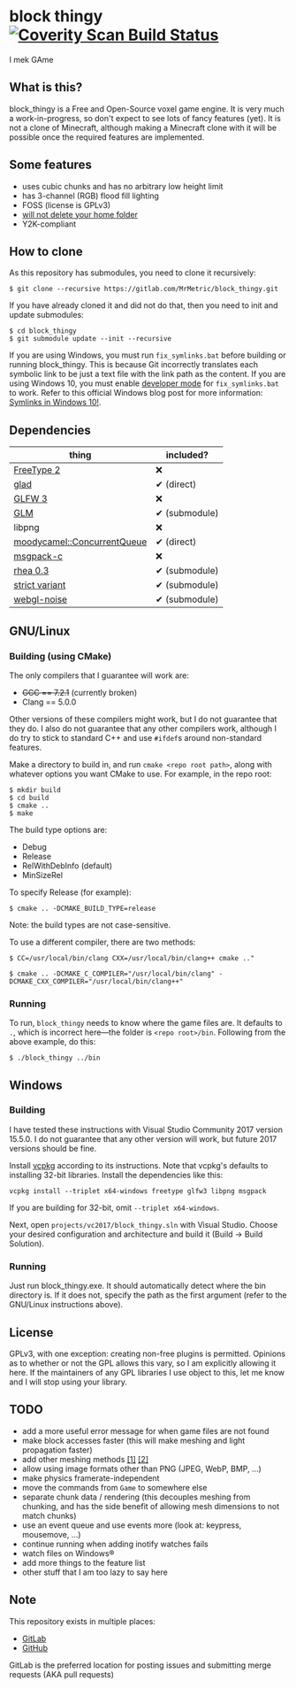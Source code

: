 # block thingy [![Coverity Scan Build Status](https://scan.coverity.com/projects/7790/badge.svg)](https://scan.coverity.com/projects/mrmetric-block_thingy)
I mek GAme

## What is this?

block_thingy is a Free and Open-Source voxel game engine. It is very much a work-in-progress, so don't expect to see lots of fancy features (yet). It is not a clone of Minecraft, although making a Minecraft clone with it will be possible once the required features are implemented.

## Some features
 * uses cubic chunks and has no arbitrary low height limit
 * has 3-channel (RGB) flood fill lighting
 * FOSS (license is GPLv3)
 * [will not delete your home folder](https://github.com/valvesoftware/steam-for-linux/issues/3671)
 * Y2K-compliant

## How to clone
As this repository has submodules, you need to clone it recursively:

```shell
$ git clone --recursive https://gitlab.com/MrMetric/block_thingy.git
```

If you have already cloned it and did not do that, then you need to init and update submodules:

```shell
$ cd block_thingy
$ git submodule update --init --recursive
```

If you are using Windows, you must run `fix_symlinks.bat` before building or running block_thingy. This is because Git incorrectly translates each symbolic link to be just a text file with the link path as the content. If you are using Windows 10, you must enable [developer mode](https://docs.microsoft.com/en-us/windows/uwp/get-started/enable-your-device-for-development) for `fix_symlinks.bat` to work. Refer to this official Windows blog post for more information: [Symlinks in Windows 10!](https://blogs.windows.com/buildingapps/2016/12/02/symlinks-windows-10/).

## Dependencies
thing | included?
----- | ---------
[FreeType 2](https://www.freetype.org/) | ❌
[glad](https://github.com/Dav1dde/glad) | ✔ (direct)
[GLFW 3](https://github.com/glfw/glfw) | ❌
[GLM](https://github.com/g-truc/glm) | ✔ (submodule)
libpng | ❌
[moodycamel::ConcurrentQueue](https://github.com/cameron314/concurrentqueue) | ✔ (direct)
[msgpack-c](https://github.com/msgpack/msgpack-c/) | ❌
[rhea 0.3](https://github.com/Nocte-/rhea/tree/0.3) | ✔ (submodule)
[strict variant](https://github.com/cbeck88/strict-variant) | ✔ (submodule)
[webgl-noise](https://github.com/stegu/webgl-noise) | ✔ (submodule)

## GNU/Linux

### Building (using CMake)

The only compilers that I guarantee will work are:

 * ~~GCC == 7.2.1~~ (currently broken)
 * Clang == 5.0.0

Other versions of these compilers might work, but I do not guarantee that they do. I also do not guarantee that any other compilers work, although I do try to stick to standard C++ and use `#ifdef`s around non-standard features.

Make a directory to build in, and run `cmake <repo root path>`, along with whatever options you want CMake to use.
For example, in the repo root:

```shell
$ mkdir build
$ cd build
$ cmake ..
$ make
```

The build type options are:

 * Debug
 * Release
 * RelWithDebInfo (default)
 * MinSizeRel

To specify Release (for example):

```shell
$ cmake .. -DCMAKE_BUILD_TYPE=release
```

Note: the build types are not case-sensitive.

To use a different compiler, there are two methods:

```shell
$ CC=/usr/local/bin/clang CXX=/usr/local/bin/clang++ cmake .."
```

```shell
$ cmake .. -DCMAKE_C_COMPILER="/usr/local/bin/clang" -DCMAKE_CXX_COMPILER="/usr/local/bin/clang++"
```

### Running

To run, `block_thingy` needs to know where the game files are. It defaults to `.`, which is incorrect here—the folder is `<repo root>/bin`. Following from the above example, do this:

```shell
$ ./block_thingy ../bin
```

## Windows

### Building

I have tested these instructions with Visual Studio Community 2017 version 15.5.0. I do not guarantee that any other version will work, but future 2017 versions should be fine.

Install [vcpkg](https://github.com/Microsoft/vcpkg) according to its instructions. Note that vcpkg's defaults to installing 32-bit libraries. Install the dependencies like this:

```
vcpkg install --triplet x64-windows freetype glfw3 libpng msgpack
```

If you are building for 32-bit, omit `--triplet x64-windows`.

Next, open `projects/vc2017/block_thingy.sln` with Visual Studio. Choose your desired configuration and architecture and build it (Build → Build Solution).

### Running

Just run block_thingy.exe. It should automatically detect where the bin directory is. If it does not, specify the path as the first argument (refer to the GNU/Linux instructions above).

## License

GPLv3, with one exception: creating non-free plugins is permitted. Opinions as to whether or not the GPL allows this vary, so I am explicitly allowing it here. If the maintainers of any GPL libraries I use object to this, let me know and I will stop using your library.

## TODO
 * add a more useful error message for when game files are not found
 * make block accesses faster (this will make meshing and light propagation faster)
 * add other meshing methods [[1]](http://0fps.net/2012/07/07/meshing-minecraft-part-2/) [[2]](https://blackflux.wordpress.com/2014/02/23/meshing-in-voxel-engines-part-1/)
 * allow using image formats other than PNG (JPEG, WebP, BMP, …)
 * make physics framerate-independent
 * move the commands from `Game` to somewhere else
 * separate chunk data / rendering (this decouples meshing from chunking, and has the side benefit of allowing mesh dimensions to not match chunks)
 * use an event queue and use events more (look at: keypress, mousemove, …)
 * continue running when adding inotify watches fails
 * watch files on Windows®
 * add more things to the feature list
 * other stuff that I am too lazy to say here

## Note
This repository exists in multiple places:

 * [GitLab](https://gitlab.com/MrMetric/block_thingy)
 * [GitHub](https://github.com/MrMetric/block_thingy)

GitLab is the preferred location for posting issues and submitting merge requests (AKA pull requests)
